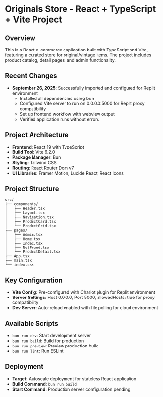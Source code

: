 # Originals Store - React + TypeScript + Vite Project

## Overview
This is a React e-commerce application built with TypeScript and Vite, featuring a curated store for original/vintage items. The project includes product catalog, detail pages, and admin functionality.

## Recent Changes
- **September 26, 2025**: Successfully imported and configured for Replit environment
  - Installed all dependencies using bun
  - Configured Vite server to run on 0.0.0.0:5000 for Replit proxy compatibility
  - Set up frontend workflow with webview output
  - Verified application runs without errors

## Project Architecture
- **Frontend**: React 19 with TypeScript
- **Build Tool**: Vite 6.2.0
- **Package Manager**: Bun
- **Styling**: Tailwind CSS
- **Routing**: React Router Dom v7
- **UI Libraries**: Framer Motion, Lucide React, React Icons

## Project Structure
```
src/
├── components/
│   ├── Header.tsx
│   ├── Layout.tsx
│   ├── Navigation.tsx
│   ├── ProductCard.tsx
│   └── ProductGrid.tsx
├── pages/
│   ├── Admin.tsx
│   ├── Home.tsx
│   ├── Index.tsx
│   ├── NotFound.tsx
│   └── ProductDetail.tsx
├── App.tsx
├── main.tsx
└── index.css
```

## Key Configuration
- **Vite Config**: Pre-configured with Chariot plugin for Replit environment
- **Server Settings**: Host 0.0.0.0, Port 5000, allowedHosts: true for proxy compatibility
- **Dev Server**: Auto-reload enabled with file polling for cloud environment

## Available Scripts
- `bun run dev`: Start development server
- `bun run build`: Build for production
- `bun run preview`: Preview production build
- `bun run lint`: Run ESLint

## Deployment
- **Target**: Autoscale deployment for stateless React application
- **Build Command**: `bun run build`
- **Start Command**: Production server configuration pending